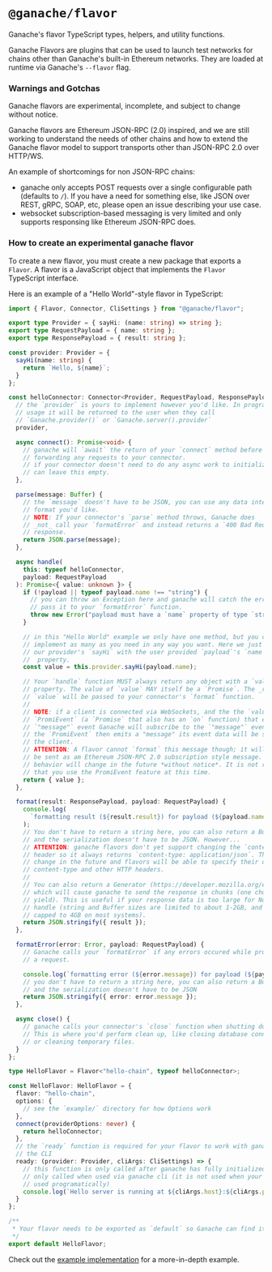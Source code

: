 # `@ganache/flavor`

Ganache's flavor TypeScript types, helpers, and utility functions.

Ganache Flavors are plugins that can be used to launch test networks for chains
other than Ganache's built-in Ethereum networks. They are loaded at runtime via
Ganache's `--flavor` flag.

### Warnings and Gotchas

Ganache flavors are experimental, incomplete, and subject to change without
notice.

Ganache flavors are Ethereum JSON-RPC (2.0) inspired, and we are still working
to understand the needs of other chains and how to extend the Ganache flavor
model to support transports other than JSON-RPC 2.0 over HTTP/WS.

An example of shortcomings for non JSON-RPC chains:

- ganache only accepts POST requests over a single configurable path (defaults
  to `/`). If you have a need for something else, like JSON over REST, gRPC, SOAP,
  etc, please open an issue describing your use case.
- websocket subscription-based messaging is very limited and only supports
  responsing like Ethereum JSON-RPC does.

### How to create an experimental ganache flavor

To create a new flavor, you must create a new package that exports a `Flavor`. A
flavor is a JavaScript object that implements the `Flavor` TypeScript interface.

Here is an example of a "Hello World"-style flavor in TypeScript:

```typescript
import { Flavor, Connector, CliSettings } from "@ganache/flavor";

export type Provider = { sayHi: (name: string) => string };
export type RequestPayload = { name: string };
export type ResponsePayload = { result: string };

const provider: Provider = {
  sayHi(name: string) {
    return `Hello, ${name}`;
  }
};

const helloConnector: Connector<Provider, RequestPayload, ResponsePayload> = {
  // the `provider` is yours to implement however you'd like. In programmatic
  // usage it will be returned to the user when they call
  // `Ganache.provider()` or `Ganache.server().provider`
  provider,

  async connect(): Promise<void> {
    // ganache will `await` the return of your `connect` method before
    // forwarding any requests to your connector.
    // if your connector doesn't need to do any async work to initialize you
    // can leave this empty.
  },

  parse(message: Buffer) {
    // the `message` doesn't have to be JSON, you can use any data interchange
    // format you'd like.
    // NOTE: If your connector's `parse` method throws, Ganache does
    // _not_ call your `formatError` and instead returns a `400 Bad Request`
    // response.
    return JSON.parse(message);
  },

  async handle(
    this: typeof helloConnector,
    payload: RequestPayload
  ): Promise<{ value: unknown }> {
    if (!payload || typeof payload.name !== "string") {
      // you can throw an Exception here and ganache will catch the error and
      // pass it to your `formatError` function.
      throw new Error("payload must have a `name` property of type `string`");
    }

    // in this "Hello World" example we only have one method, but you can
    // implement as many as you need in any way you want. Here we just call the
    // our provider's `sayHi` with the user provided `payload`'s `name`
    //  property.
    const value = this.provider.sayHi(payload.name);

    // Your `handle` function MUST always return any object with a `value`
    // property. The value of `value` MAY itself be a `Promise`. The _resolved_
    // `value` will be passed to your connector's `format` function.
    //
    // NOTE: if a client is connected via WebSockets, and the the `value` is a
    // `PromiEvent` (a `Promise` that also has an `on` function) that emits a
    // `"message"` event Ganache will subscribe to the `"message"` event. If
    // the `PromiEvent` then emits a "message" its event data will be sent to
    // the client.
    // ATTENTION: A flavor cannot `format` this message though; it will always
    // be sent as am Ethereum JSON-RPC 2.0 subscription style message. This
    // behavior will change in the future *without notice*. It is not recommened
    // that you use the PromiEvent feature at this time.
    return { value };
  },

  format(result: ResponsePayload, payload: RequestPayload) {
    console.log(
      `formatting result (${result.result}) for payload (${payload.name})`
    );
    // You don't have to return a string here, you can also return a Buffer
    // and the serialization doesn't have to be JSON. However...
    // ATTENTION: ganache flavors don't yet support changing the `content-type`
    // header so it always returns `content-type: application/json`. This will
    // change in the future and flavors will be able to specify their own
    // content-type and other HTTP headers.
    //
    // You can also return a Generator (https://developer.mozilla.org/en-US/docs/Web/JavaScript/Reference/Global_Objects/Generator)
    // which will cause ganache to send the response in chunks (one chunk for
    // yield). This is useful if your response data is too large for Node.js to
    // handle (string and Buffer sizes are limited to about 1-2GB, and memory is
    // capped to 4GB on most systems).
    return JSON.stringify({ result });
  },

  formatError(error: Error, payload: RequestPayload) {
    // Ganache calls your `formatError` if any errors occured while processing
    // a request.

    console.log(`formatting error (${error.message}) for payload (${payload})`);
    // you don't have to return a string here, you can also return a Buffer
    // and the serialization doesn't have to be JSON
    return JSON.stringify({ error: error.message });
  },

  async close() {
    // ganache calls your connector's `close` function when shutting down.
    // This is where you'd perform clean up, like closing database connections
    // or cleaning temporary files.
  }
};

type HelloFlavor = Flavor<"hello-chain", typeof helloConnector>;

const HelloFlavor: HelloFlavor = {
  flavor: "hello-chain",
  options: {
    // see the `example/` directory for how Options work
  },
  connect(providerOptions: never) {
    return helloConnector;
  },
  // the `ready` function is required for your flavor to work with ganache on
  // the CLI
  ready: (provider: Provider, cliArgs: CliSettings) => {
    // this function is only called after ganache has fully initialized, and is
    // only called when used via ganache cli (it is not used when your flavor is
    // used programatically)
    console.log(`Hello server is running at ${cliArgs.host}:${cliArgs.port}`);
  }
};

/**
 * Your flavor needs to be exported as `default` so Ganache can find it.
 */
export default HelloFlavor;
```

Check out the [example implementation](./example) for a more-in-depth example.
